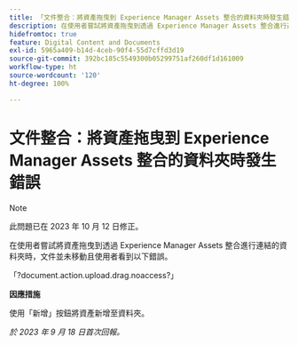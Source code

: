 ```yaml
---
title: 「文件整合：將資產拖曳到 Experience Manager Assets 整合的資料夾時發生錯誤」
description: 在使用者嘗試將資產拖曳到透過 Experience Manager Assets 整合進行連結的資料夾時，文件並未移動且使用者看到以下錯誤。
hidefromtoc: true
feature: Digital Content and Documents
exl-id: 5965a409-b14d-4ceb-90f4-55d7cffd3d19
source-git-commit: 392bc185c5549300b05299751af260df1d161009
workflow-type: ht
source-wordcount: '120'
ht-degree: 100%

---
```


# 文件整合：將資產拖曳到 Experience Manager Assets 整合的資料夾時發生錯誤

>[!NOTE]
>
>此問題已在 2023 年 10 月 12 日修正。

在使用者嘗試將資產拖曳到透過 Experience Manager Assets 整合進行連結的資料夾時，文件並未移動且使用者看到以下錯誤。

「?document.action.upload.drag.noaccess?」

**因應措施**

使用「新增」按鈕將資產新增至資料夾。

_於 2023 年 9 月 18 日首次回報。_
